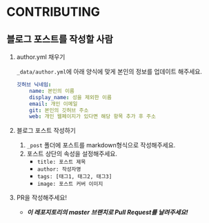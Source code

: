 # CONTRIBUTING

## 블로그 포스트를 작성할 사람

1. author.yml 채우기

    `_data/author.yml`에 아래 양식에 맞게 본인의 정보를 업데이트 해주세요.

    ```yaml
    깃허브 닉네임:
        name: 본인의 이름
        display_name: 성을 제외한 이름
        email: 개인 이메일
        git: 본인의 깃허브 주소
        web: 개인 웹페이지가 있다면 해당 항목 추가 후 주소
    ```

1. 블로그 포스트 작성하기
    1. `_post` 폴더에 포스트를 markdown형식으로 작성해주세요.
    1. 포스트 상단의 속성을 설정해주세요.
        * `title: 포스트 제목`
        * `author: 작성자명`
        * `tags: [태그1, 태그2, 태그3]`
        * `image: 포스트 커버 이미지`
1. PR을 작성해주세요!
    * ***이 레포지토리의 master 브랜치로 Pull Request를 날려주세요!***
